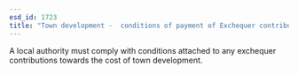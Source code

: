 ```yaml
---
esd_id: 1723
title: "Town development -  conditions of payment of Exchequer contributions"
---
```


A local authority must comply with conditions attached to any exchequer contributions towards the cost of town development.

